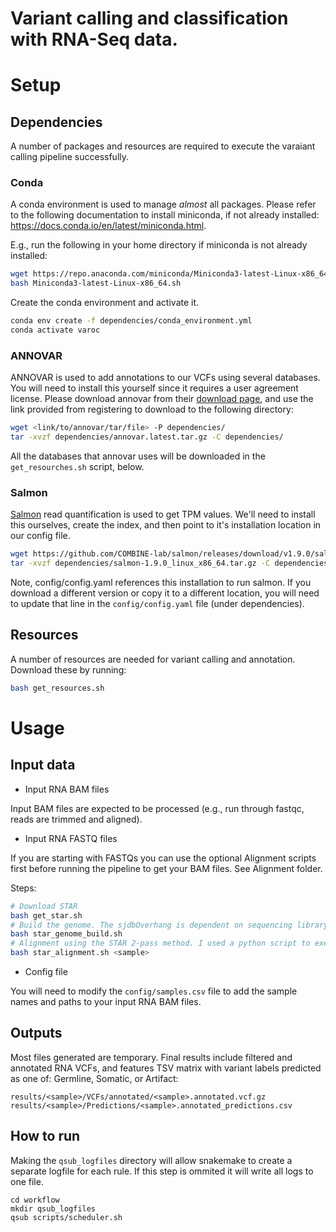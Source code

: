 # Variant calling and classification with RNA-Seq data. 



Setup
=======

## Dependencies

A number of packages and resources are required to execute the varaiant calling pipeline successfully.

### Conda

A conda environment is used to manage *almost* all packages. Please refer to the following documentation to install miniconda, if not already installed: https://docs.conda.io/en/latest/miniconda.html.

E.g., run the following in your home directory if miniconda is not already installed:

```bash
wget https://repo.anaconda.com/miniconda/Miniconda3-latest-Linux-x86_64.sh 
bash Miniconda3-latest-Linux-x86_64.sh
```

Create the conda environment and activate it.
```bash
conda env create -f dependencies/conda_environment.yml
conda activate varoc
```

### ANNOVAR

ANNOVAR is used to add annotations to our VCFs using several databases. You will need to install this yourself since it requires a user agreement license. Please download annovar from their [download page](https://annovar.openbioinformatics.org/en/latest/user-guide/download/), and use the link provided from registering to download to the following directory:

```bash
wget <link/to/annovar/tar/file> -P dependencies/
tar -xvzf dependencies/annovar.latest.tar.gz -C dependencies/
```

All the databases that annovar uses will be downloaded in the ```get_resourches.sh``` script, below.

### Salmon

[Salmon](https://github.com/COMBINE-lab/salmon) read quantification is used to get TPM values. We'll need to install this ourselves, create the index, and then point to it's installation location in our config file.

```bash
wget https://github.com/COMBINE-lab/salmon/releases/download/v1.9.0/salmon-1.9.0_linux_x86_64.tar.gz -P dependencies/
tar -xvzf dependencies/salmon-1.9.0_linux_x86_64.tar.gz -C dependencies/
```

Note, config/config.yaml references this installation to run salmon. If you download a different version or copy it to a different location, you will need to update that line in the ```config/config.yaml``` file (under dependencies).



## Resources

A number of resources are needed for variant calling and annotation. Download these by running:
```bash
bash get_resources.sh
```

# Usage

## Input data

- Input RNA BAM files

Input BAM files are expected to be processed (e.g., run through fastqc, reads are trimmed and aligned).

- Input RNA FASTQ files

If you are starting with FASTQs you can use the optional Alignment scripts first before running the pipeline to get your BAM files. See Alignment folder. 

Steps:
``` bash
# Download STAR
bash get_star.sh 
# Build the genome. The sjdbOverhang is dependent on sequencing library and should be your <max(read length) - 1>.
bash star_genome_build.sh
# Alignment using the STAR 2-pass method. I used a python script to execute the following command. But this will need to be edited to add your own sample paths.
bash star_alignment.sh <sample>
```

- Config file

You will need to modify the ```config/samples.csv``` file to add the sample names and paths to your input RNA BAM files.


## Outputs
Most files generated are temporary. Final results include filtered and annotated RNA VCFs, and features TSV matrix with variant labels predicted as one of: Germline, Somatic, or Artifact:
```
results/<sample>/VCFs/annotated/<sample>.annotated.vcf.gz
results/<sample>/Predictions/<sample>.annotated_predictions.csv
```


## How to run

Making the `qsub_logfiles` directory will allow snakemake to create a separate logfile for each rule. If this step is ommited it will write all logs to one file.
```
cd workflow
mkdir qsub_logfiles
qsub scripts/scheduler.sh
```



